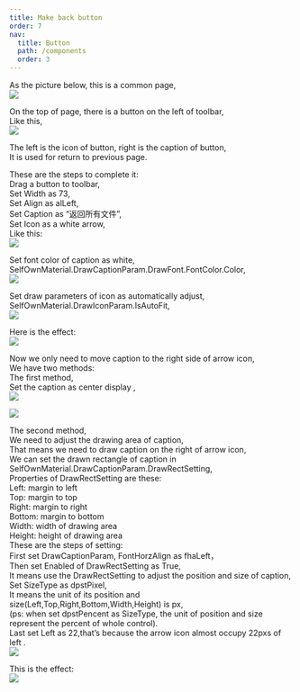 ```yaml
---
title: Make back button
order: 7
nav:
  title: Button
  path: /components
  order: 3
---
```


As the picture below, this is a common page,  
![](http://www.orangeui.cn/orangeuiblog/OrangeUI/2.4.OrangeUI%E6%8E%A7%E4%BB%B6%E4%BD%BF%E7%94%A8%E8%AF%B4%E6%98%8E(%E6%8C%89%E9%92%AE%E6%8E%A7%E4%BB%B6Button)(%E7%A4%BA%E4%BE%8B4%20%E8%BF%94%E5%9B%9E%E6%8C%89%E9%92%AE).files/image001.png)

On the top of page, there is a button on the left of toolbar,  
Like this,  
![](http://www.orangeui.cn/orangeuiblog/OrangeUI/2.4.OrangeUI%E6%8E%A7%E4%BB%B6%E4%BD%BF%E7%94%A8%E8%AF%B4%E6%98%8E(%E6%8C%89%E9%92%AE%E6%8E%A7%E4%BB%B6Button)(%E7%A4%BA%E4%BE%8B4%20%E8%BF%94%E5%9B%9E%E6%8C%89%E9%92%AE).files/image003.png)

 
The left is the icon of button, right is the caption of button,  
It is used for return to previous page.  

These are the steps to complete it:  
Drag a button to toolbar,  
Set Width as 73,  
Set Align as alLeft,  
Set Caption as “返回所有文件”,  
Set Icon as a white arrow,  
Like this:  
![](http://www.orangeui.cn/orangeuiblog/OrangeUI/2.4.OrangeUI%E6%8E%A7%E4%BB%B6%E4%BD%BF%E7%94%A8%E8%AF%B4%E6%98%8E(%E6%8C%89%E9%92%AE%E6%8E%A7%E4%BB%B6Button)(%E7%A4%BA%E4%BE%8B4%20%E8%BF%94%E5%9B%9E%E6%8C%89%E9%92%AE).files/image005.png)


Set font color of caption as white,  
SelfOwnMaterial.DrawCaptionParam.DrawFont.FontColor.Color,  
![](http://www.orangeui.cn/orangeuiblog/OrangeUI/2.4.OrangeUI%E6%8E%A7%E4%BB%B6%E4%BD%BF%E7%94%A8%E8%AF%B4%E6%98%8E(%E6%8C%89%E9%92%AE%E6%8E%A7%E4%BB%B6Button)(%E7%A4%BA%E4%BE%8B4%20%E8%BF%94%E5%9B%9E%E6%8C%89%E9%92%AE).files/image007.png)


Set draw parameters of icon as automatically adjust,  
SelfOwnMaterial.DrawIconParam.IsAutoFit,  
![](http://www.orangeui.cn/orangeuiblog/OrangeUI/2.4.OrangeUI%E6%8E%A7%E4%BB%B6%E4%BD%BF%E7%94%A8%E8%AF%B4%E6%98%8E(%E6%8C%89%E9%92%AE%E6%8E%A7%E4%BB%B6Button)(%E7%A4%BA%E4%BE%8B4%20%E8%BF%94%E5%9B%9E%E6%8C%89%E9%92%AE).files/image009.png)


Here is the effect:  
![](http://www.orangeui.cn/orangeuiblog/OrangeUI/2.4.OrangeUI%E6%8E%A7%E4%BB%B6%E4%BD%BF%E7%94%A8%E8%AF%B4%E6%98%8E(%E6%8C%89%E9%92%AE%E6%8E%A7%E4%BB%B6Button)(%E7%A4%BA%E4%BE%8B4%20%E8%BF%94%E5%9B%9E%E6%8C%89%E9%92%AE).files/image011.png)


Now we only need to move caption to the right side of arrow icon,  
We have two methods:  
The first method,  
Set the caption as center display ,  
![](http://www.orangeui.cn/orangeuiblog/OrangeUI/2.4.OrangeUI%E6%8E%A7%E4%BB%B6%E4%BD%BF%E7%94%A8%E8%AF%B4%E6%98%8E(%E6%8C%89%E9%92%AE%E6%8E%A7%E4%BB%B6Button)(%E7%A4%BA%E4%BE%8B4%20%E8%BF%94%E5%9B%9E%E6%8C%89%E9%92%AE).files/image013.png)

![](http://www.orangeui.cn/orangeuiblog/OrangeUI/2.4.OrangeUI%E6%8E%A7%E4%BB%B6%E4%BD%BF%E7%94%A8%E8%AF%B4%E6%98%8E(%E6%8C%89%E9%92%AE%E6%8E%A7%E4%BB%B6Button)(%E7%A4%BA%E4%BE%8B4%20%E8%BF%94%E5%9B%9E%E6%8C%89%E9%92%AE).files/image015.png)



The second method,  
We need to adjust the drawing area of caption,  
That means we need to draw caption on the right of arrow icon,  
We can set the drawn rectangle of caption in SelfOwnMaterial.DrawCaptionParam.DrawRectSetting,  
Properties of DrawRectSetting are these:  
	Left: margin to left  
	Top: margin to top  
	Right: margin to right  
	Bottom: margin to bottom  
	Width: width of drawing area  
	Height: height of drawing area  
These are the steps of setting:  
First set DrawCaptionParam, FontHorzAlign as fhaLeft，  
Then set Enabled of DrawRectSetting as True,  
It means use the DrawRectSetting to adjust the position and size of caption,  
Set SizeType as dpstPixel,  
It means the unit of its position and size(Left,Top,Right,Bottom,Width,Height) is px,  
(ps: when set dpstPencent as SizeType, the unit of position and size represent the percent of whole control).  
Last set Left as 22,that’s because the arrow icon almost occupy 22pxs of left .  
![](http://www.orangeui.cn/orangeuiblog/OrangeUI/2.4.OrangeUI%E6%8E%A7%E4%BB%B6%E4%BD%BF%E7%94%A8%E8%AF%B4%E6%98%8E(%E6%8C%89%E9%92%AE%E6%8E%A7%E4%BB%B6Button)(%E7%A4%BA%E4%BE%8B4%20%E8%BF%94%E5%9B%9E%E6%8C%89%E9%92%AE).files/image017.png)


This is the effect:  
![](http://www.orangeui.cn/orangeuiblog/OrangeUI/2.4.OrangeUI%E6%8E%A7%E4%BB%B6%E4%BD%BF%E7%94%A8%E8%AF%B4%E6%98%8E(%E6%8C%89%E9%92%AE%E6%8E%A7%E4%BB%B6Button)(%E7%A4%BA%E4%BE%8B4%20%E8%BF%94%E5%9B%9E%E6%8C%89%E9%92%AE).files/image019.png)




 


